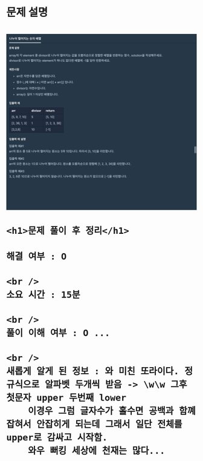 <h1>
  문제 설명
  <h1>
    <img src="/images_problem/나누어 떨어지는 숫자 배열.png" />

    <h1>문제 풀이 후 정리</h1>

    해결 여부 : O

    <br />
    소요 시간 : 15분

    <br />
    풀이 이해 여부 : O ...

    <br />
    새롭게 알게 된 정보 : 와 미친 또라이다. 정규식으로 알파벳 두개씩 받음 -> \w\w 그후 첫문자 upper 두번째 lower
        이경우 그럼 글자수가 홀수면 공백과 함꼐 잡혀서 안잡히게 되는데 그래서 일단 전체를 upper로 감싸고 시작함.
        와우 뻐킹 세상에 천재는 많다...

  </h1>
</h1>
